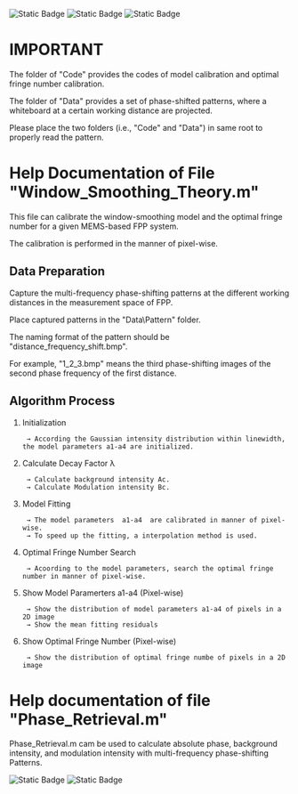 <img alt="Static Badge" src="https://img.shields.io/badge/Window%20Smoothing%20Model-blue"> <img alt="Static Badge" src="https://img.shields.io/badge/Optimal%20Fringe%20Number%20Calibration-red"> <img alt="Static Badge" src="https://img.shields.io/badge/MEMS%20FPP-green">

# IMPORTANT
The folder of "Code" provides the codes of model calibration and optimal fringe number calibration.

The folder of "Data" provides a set of phase-shifted patterns, where a whiteboard at a certain working distance are projected.

Please place the two folders (i.e., "Code" and "Data") in same root to properly read the pattern.


# Help Documentation of File "Window_Smoothing_Theory.m"
This file can calibrate the window-smoothing model and the optimal fringe number for a given MEMS-based FPP system.

The calibration is performed in the manner of pixel-wise.

## Data Preparation
Capture the multi-frequency phase-shifting patterns at the different working distances in the measurement space of FPP.

Place captured patterns in the "Data\Pattern\" folder. 

The naming format of the pattern should be "distance_frequency_shift.bmp". 

For example, "1_2_3.bmp" means the third phase-shifting images of the second phase frequency of the first distance.

## Algorithm Process
1) Initialization
   
		→ According the Gaussian intensity distribution within linewidth, the model parameters a1-a4 are initialized.
2) Calculate Decay Factor λ
   
		→ Calculate background intensity Ac. 
		→ Calculate Modulation intensity Bc. 
3) Model Fitting
   
		→ The model parameters  a1-a4  are calibrated in manner of pixel-wise. 
		→ To speed up the fitting, a interpolation method is used.
4) Optimal Fringe Number Search
   
		→ Acoording to the model parameters, search the optimal fringe number in manner of pixel-wise.
5) Show Model Paramerters a1-a4 (Pixel-wise)
    
		→ Show the distribution of model parameters a1-a4 of pixels in a 2D image 
		→ Show the mean fitting residuals
6) Show Optimal Fringe Number (Pixel-wise)
   
		→ Show the distribution of optimal fringe numbe of pixels in a 2D image 


# Help documentation of file "Phase_Retrieval.m"
Phase_Retrieval.m cam be used to calculate absolute phase, background intensity, and modulation intensity with multi-frequency phase-shifting Patterns.

<img alt="Static Badge" src="https://img.shields.io/badge/Han%20Min-%40Tsinghua-purple"> <img alt="Static Badge" src="https://img.shields.io/badge/Email%3A-hanm21%40mails.tsinghua.edu.cn-yellow">




